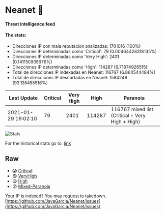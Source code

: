 # Neanet :hocho:
#### Threat intelligence feed
#### The stats:

- Direcciones IP con mala reputacion analizadas: 1701016 (100%)
- Direcciones IP determinadas como 'Critical':  79 (0.00464428318135%)
- Direcciones IP determinadas como 'Very High':  2401 (0.141150935676%)
- Direcciones IP determinadas como 'High':  114287 (6.71874926515)
- Total de direcciones IP indexadas en Neanet:  116767 (6.864544484%)
- Total de direcciones IP descartadas en Neanet:  1584249 (93.135455516%)

| Last Update | Critical | Very High | High | Paranoia |
| --- | --- | --- | --- | --- |
| 2021-01-29 19:02:10 | 79 | 2401 | 114287 | 116767 mixed list (Critical + Very High + High)|

![Stats](https://docs.google.com/spreadsheets/d/e/2PACX-1vSnaNMIXVabIpDJjufMlzH7poXnshF3mgd8Is1g9ytUEzVsP5my4Trn8f-xkoLLQ38xpL3HtmUexLo6/pubchart?oid=501124687&format=image)

For the historical stats go to: [link](/stats.csv)
## Raw
- :scream: [Critical](https://raw.githubusercontent.com/JavaGarcia/Neanet/master/blacklists/neanet_critical.txt)
- :fearful: [VeryHigh](https://raw.githubusercontent.com/JavaGarcia/Neanet/master/blacklists/neanet_veryHigh.txtt)
- :frowning: [High](https://raw.githubusercontent.com/JavaGarcia/Neanet/master/blacklists/neanet_high.txt)
- :dizzy_face: [Mixed-Paranoia](https://raw.githubusercontent.com/JavaGarcia/Neanet/master/blacklists/neanet_all.txt)


Your IP is indexed? You may request to takedown. [https://github.com/JavaGarcia/Neanet/issues](https://github.com/JavaGarcia/Neanet/issues)









































































































































































































































































































































































































































































































































































































































































































































































































































































































































































































































































































































































































































































































































































































































































































































































































































































































































































































































































































































































































































































































































































































































































































































































































































































































































































































































































































































































































































































































































































































































































































































































































































































































































































































































































































































































































































































































































































































































































































































































